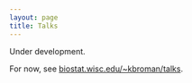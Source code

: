 ```yaml
---
layout: page
title: Talks
---
```


Under development. 

For now, see [biostat.wisc.edu/~kbroman/talks](http://www.biostat.wisc.edu/~kbroman/talks).
